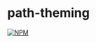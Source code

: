 # path-theming

>

[![NPM](https://img.shields.io/npm/v/path-theming.svg)](https://www.npmjs.com/package/@kaltura-react-ui-kits/path-theming)
